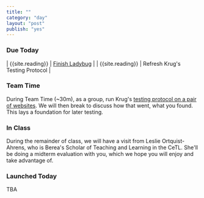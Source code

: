 ```yaml
---
title: ""
category: "day"
layout: "post"
publish: "yes"
---
```


### Due Today
| {{site.reading}} | [Finish Ladybug]({{site.todo}}/ladybug-ch17/) |
| {{site.reading}} | Refresh Krug's Testing Protocol |

### Team Time

During Team Time (~30m), as a group, run Krug's [testing protocol on a pair of websites]({{site.todo}}/ml1/). We will then break to discuss how that went, what you found. This lays a foundation for later testing.

### In Class

During the remainder of class, we will have a visit from Leslie Ortquist-Ahrens, who is Berea's Scholar of Teaching and Learning in the CeTL. She'll be doing a midterm evaluation with you, which we hope you will enjoy and take advantage of.

### Launched Today

TBA